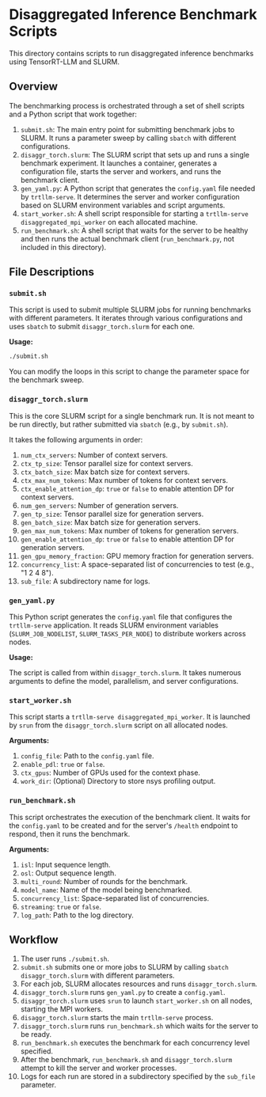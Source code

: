 # Disaggregated Inference Benchmark Scripts

This directory contains scripts to run disaggregated inference benchmarks using TensorRT-LLM and SLURM.

## Overview

The benchmarking process is orchestrated through a set of shell scripts and a Python script that work together:

1.  `submit.sh`: The main entry point for submitting benchmark jobs to SLURM. It runs a parameter sweep by calling `sbatch` with different configurations.
2.  `disaggr_torch.slurm`: The SLURM script that sets up and runs a single benchmark experiment. It launches a container, generates a configuration file, starts the server and workers, and runs the benchmark client.
3.  `gen_yaml.py`: A Python script that generates the `config.yaml` file needed by `trtllm-serve`. It determines the server and worker configuration based on SLURM environment variables and script arguments.
4.  `start_worker.sh`: A shell script responsible for starting a `trtllm-serve disaggregated_mpi_worker` on each allocated machine.
5.  `run_benchmark.sh`: A shell script that waits for the server to be healthy and then runs the actual benchmark client (`run_benchmark.py`, not included in this directory).

## File Descriptions

### `submit.sh`

This script is used to submit multiple SLURM jobs for running benchmarks with different parameters. It iterates through various configurations and uses `sbatch` to submit `disaggr_torch.slurm` for each one.

**Usage:**

```bash
./submit.sh
```

You can modify the loops in this script to change the parameter space for the benchmark sweep.

### `disaggr_torch.slurm`

This is the core SLURM script for a single benchmark run. It is not meant to be run directly, but rather submitted via `sbatch` (e.g., by `submit.sh`).

It takes the following arguments in order:

1.  `num_ctx_servers`: Number of context servers.
2.  `ctx_tp_size`: Tensor parallel size for context servers.
3.  `ctx_batch_size`: Max batch size for context servers.
4.  `ctx_max_num_tokens`: Max number of tokens for context servers.
5.  `ctx_enable_attention_dp`: `true` or `false` to enable attention DP for context servers.
6.  `num_gen_servers`: Number of generation servers.
7.  `gen_tp_size`: Tensor parallel size for generation servers.
8.  `gen_batch_size`: Max batch size for generation servers.
9.  `gen_max_num_tokens`: Max number of tokens for generation servers.
10. `gen_enable_attention_dp`: `true` or `false` to enable attention DP for generation servers.
11. `gen_gpu_memory_fraction`: GPU memory fraction for generation servers.
12. `concurrency_list`: A space-separated list of concurrencies to test (e.g., "1 2 4 8").
13. `sub_file`: A subdirectory name for logs.

### `gen_yaml.py`

This Python script generates the `config.yaml` file that configures the `trtllm-serve` application. It reads SLURM environment variables (`SLURM_JOB_NODELIST`, `SLURM_TASKS_PER_NODE`) to distribute workers across nodes.

**Usage:**

The script is called from within `disaggr_torch.slurm`. It takes numerous arguments to define the model, parallelism, and server configurations.

### `start_worker.sh`

This script starts a `trtllm-serve disaggregated_mpi_worker`. It is launched by `srun` from the `disaggr_torch.slurm` script on all allocated nodes.

**Arguments:**

1.  `config_file`: Path to the `config.yaml` file.
2.  `enable_pdl`: `true` or `false`.
3.  `ctx_gpus`: Number of GPUs used for the context phase.
4.  `work_dir`: (Optional) Directory to store nsys profiling output.

### `run_benchmark.sh`

This script orchestrates the execution of the benchmark client. It waits for the `config.yaml` to be created and for the server's `/health` endpoint to respond, then it runs the benchmark.

**Arguments:**

1.  `isl`: Input sequence length.
2.  `osl`: Output sequence length.
3.  `multi_round`: Number of rounds for the benchmark.
4.  `model_name`: Name of the model being benchmarked.
5.  `concurrency_list`: Space-separated list of concurrencies.
6.  `streaming`: `true` or `false`.
7.  `log_path`: Path to the log directory.

## Workflow

1.  The user runs `./submit.sh`.
2.  `submit.sh` submits one or more jobs to SLURM by calling `sbatch disaggr_torch.slurm` with different parameters.
3.  For each job, SLURM allocates resources and runs `disaggr_torch.slurm`.
4.  `disaggr_torch.slurm` runs `gen_yaml.py` to create a `config.yaml`.
5.  `disaggr_torch.slurm` uses `srun` to launch `start_worker.sh` on all nodes, starting the MPI workers.
6.  `disaggr_torch.slurm` starts the main `trtllm-serve` process.
7.  `disaggr_torch.slurm` runs `run_benchmark.sh` which waits for the server to be ready.
8.  `run_benchmark.sh` executes the benchmark for each concurrency level specified.
9.  After the benchmark, `run_benchmark.sh` and `disaggr_torch.slurm` attempt to kill the server and worker processes.
10. Logs for each run are stored in a subdirectory specified by the `sub_file` parameter.
